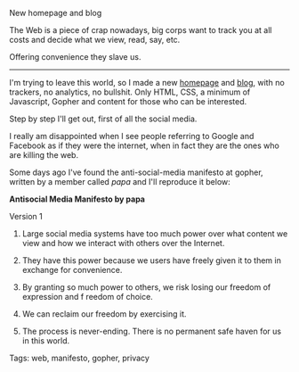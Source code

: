 New homepage and blog

The Web is a piece of crap nowadays, big corps want to track you at all costs 
and decide what we view, read, say, etc.

Offering convenience they slave us.

---

I'm trying to leave this world, so I made a new [homepage][1] and [blog][2], with no 
trackers, no analytics, no bullshit. 
Only HTML, CSS, a minimum of Javascript, Gopher and content for those who can 
be interested.

Step by step I'll get out, first of all the social media.

I really am disappointed when I see people referring to Google and Facebook as
if they were the internet, when in fact they are the ones who are killing the web.

Some days ago I've found the anti-social-media manifesto at gopher, written 
by a member called *papa* and I'll reproduce it below:

**Antisocial Media Manifesto by papa**

Version 1

1. Large social media systems have too much power over what content we view and how we
 interact with others over the Internet.

2. They have this power because we users have freely given it to them in exchange for
convenience.

3. By granting so much power to others, we risk losing our freedom of expression and f
reedom of choice.

4. We can reclaim our freedom by exercising it.

5. The process is never-ending. There is no permanent safe haven for us in this world.


Tags: web, manifesto, gopher, privacy

[1]: https://adlermedrado.com.br
[2]: https://blog.adlermedrado.com.br
